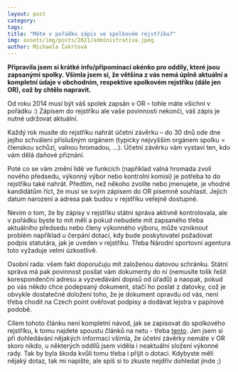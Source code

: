 ```yaml
---
layout: post
category: 
tags:
title: "Máte v pořádku zápis ve spolkovém rejstříku?"
img: assets/img/posts/2021/administrativa.jpeg
author: Michaela Čakrtová
---
```


**Připravila jsem si krátké info/připomínací okénko pro oddíly, které jsou zapsanými spolky. Všimla jsem si, že většina z vás nemá úplně aktuální a kompletní údaje v obchodním, respektive spolkovém rejstříku (dále jen OR), což by chtělo napravit.**

Od roku 2014 musí být váš spolek zapsán v OR – tohle máte všichni v pořádku :) Zápisem do rejstříku ale vaše povinnosti nekončí, váš zápis je nutné udržovat aktuální. 

Každý rok musíte do rejstříku nahrát účetní závěrku – do 30 dnů ode dne jejího schválení příslušným orgánem (typicky nejvyšším orgánem spolku = členskou schůzí, valnou hromadou, ...). Účetní závěrku vám vystaví ten, kdo vám dělá daňové přiznání.

Poté co se vám změní lidé ve funkcích (například valná hromada zvolí nového předsedu, výkonný výbor nebo kontrolní komisi) je potřeba to do rejstříku také nahrát. Předtím, než někoho zvolíte nebo jmenujete, je vhodné kandidátům říct, že musí se svým zápisem do OR písemně souhlasit. Jejich datum narození a adresa pak budou v rejstříku veřejně dostupné.

Nevím o tom, že by zápisy v rejstříku státní správa aktivně kontrolovala, ale v pořádku byste to mít měli a pokud nebudete mít zapsaného třeba aktuálního předsedu nebo členy výkonného výboru, může vzniknout problém například u čerpání dotací, kdy bude poskytovatel požadovat podpis statutára, jak je uveden v rejstříku. Třeba Národní sportovní agentura toto vyžaduje velmi úzkostlivě.

Osobní rada: všem fakt doporučuju mít založenou datovou schránku. Státní správa má pak povinnost posílat vám dokumenty do ní (nemusíte tolik řešit korespondenční adresu a vyzvedávání dopisů od úřadů) a naopak, pokud po vás někdo chce podepsaný dokument, stačí ho poslat z datovky, což je obvykle dostatečné doložení toho, že je dokument opravdu od vás, není třeba chodit na Czech point ověřovat podpisy a dodávat lejstra v papírové podobě.

Cílem tohoto článku není kompletní návod, jak se zapisovat do spolkového rejstříku, k tomu najdete spoustu článků na netu - třeba [tento](https://www.davidzahumensky.cz/2014/04/14/jak-zalozit-spolek-v-roce-2014/). Jen jsem si při dohledávání nějakých informací všimla, že účetní závěrky nemáte v OR skoro nikdo, u některých oddílů jsem viděla i neaktuální složení výkonné rady. Tak by byla škoda kvůli tomu třeba i přijít o dotaci. Kdybyste měli nějaký dotaz, tak mi napište, ale spíš si to zkuste nejdřív dohledat jinde ;)
